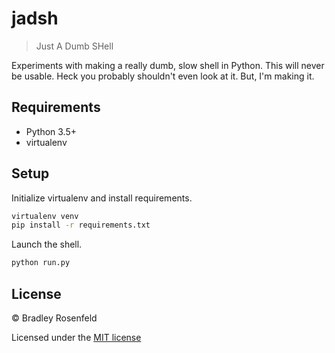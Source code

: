 # jadsh 

> Just A Dumb SHell

Experiments with making a really dumb, slow shell in Python. This will never be usable. Heck you probably shouldn't even look at it. But, I'm making it.

## Requirements

- Python 3.5+
- virtualenv

## Setup

Initialize virtualenv and install requirements.

```bash
virtualenv venv
pip install -r requirements.txt
```

Launch the shell.

```bash
python run.py
```

## License

&copy; Bradley Rosenfeld

Licensed under the [MIT license](LICENSE)
